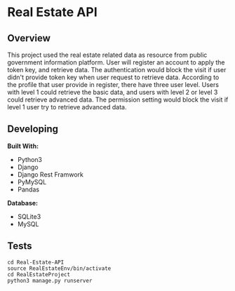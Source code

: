 # Real Estate API

## Overview
This project used the real estate related data as resource from public government information platform. User will register an account to apply the token key, and retrieve data. The authentication would block the visit if user didn't provide token key when user request to retrieve data. According to the profile that user provide in register, there have three user level. Users with level 1 could retrieve the basic data, and users with level 2 or level 3 could retrieve advanced data. The permission setting would block the visit if level 1 user try to retrieve advanced data.

## Developing
**Built With:**
* Python3
* Django
* Django Rest Framwork
* PyMySQL
* Pandas

**Database:**
* SQLite3
* MySQL

## Tests
```
cd Real-Estate-API
source RealEstateEnv/bin/activate
cd RealEstateProject
python3 manage.py runserver
```

